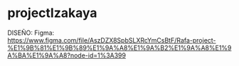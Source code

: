 # projectIzakaya
 DISEÑO:
 Figma: https://www.figma.com/file/AszDZX8SpbSLXRcYmCsBtF/Rafa-project-%E1%9B%81%E1%9B%89%E1%9A%A8%E1%9A%B2%E1%9A%A8%E1%9A%BA%E1%9A%A8?node-id=1%3A399
